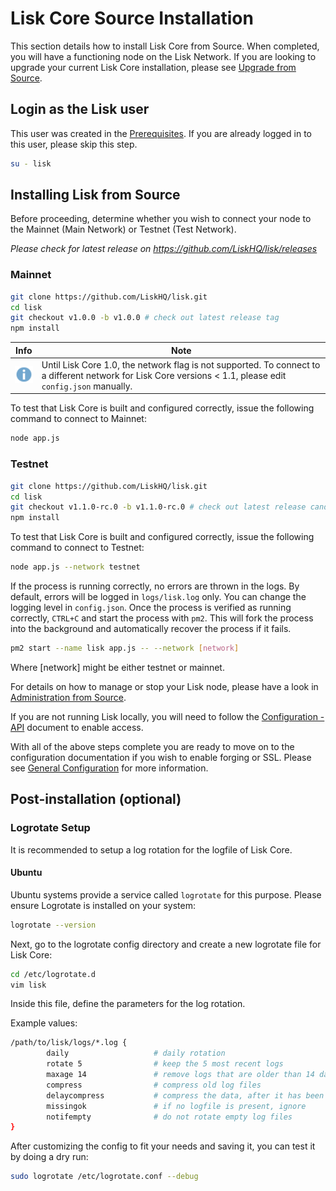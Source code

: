 # Lisk Core Source Installation

This section details how to install Lisk Core from Source. When completed, you will have a functioning node on the Lisk Network. If you are looking to upgrade your current Lisk Core installation, please see [Upgrade from Source](/lisk-core/upgrade/source/upgrade-source.md).

## Login as the Lisk user

This user was created in the [ Prerequisites](../../setup/pre-install/source/preinstall-source.md). 
If you are already logged in to this user, please skip this step.

```bash
su - lisk
```

## Installing Lisk from Source

Before proceeding, determine whether you wish to connect your node to the Mainnet (Main Network) or Testnet (Test Network).

*Please check for latest release on https://github.com/LiskHQ/lisk/releases*

### Mainnet

```bash
git clone https://github.com/LiskHQ/lisk.git
cd lisk
git checkout v1.0.0 -b v1.0.0 # check out latest release tag
npm install
```

Info | Note
---- | ----
![info note](../../../info-icon.png "Info Note") | Until Lisk Core 1.0, the network flag is not supported. To connect to a different network for Lisk Core versions < 1.1, please edit `config.json` manually.

To test that Lisk Core is built and configured correctly, issue the following command to connect to Mainnet:

```bash
node app.js
```

### Testnet

```bash
git clone https://github.com/LiskHQ/lisk.git
cd lisk
git checkout v1.1.0-rc.0 -b v1.1.0-rc.0 # check out latest release candidate
npm install
```

To test that Lisk Core is built and configured correctly, issue the following command to connect to Testnet:

```bash
node app.js --network testnet
```

If the process is running correctly, no errors are thrown in the logs.
By default, errors will be logged in `logs/lisk.log` only. You can change the logging level in `config.json`.
Once the process is verified as running correctly, `CTRL+C` and start the process with `pm2`.
This will fork the process into the background and automatically recover the process if it fails.

```bash
pm2 start --name lisk app.js -- --network [network]
```
Where [network] might be either testnet or mainnet.

For details on how to manage or stop your Lisk node, please have a look in [Administration from Source](../../../user-guide/administration/source/admin-source.md).

If you are not running Lisk locally, you will need to follow the [Configuration - API](../../../user-guide/configuration/configuration.md#api-access-control) document to enable access.

With all of the above steps complete you are ready to move on to the configuration documentation if you wish to enable forging or SSL. 
Please see [General Configuration](../../../user-guide/configuration/configuration.md) for more information.

## Post-installation (optional)

### Logrotate Setup

It is recommended to setup a log rotation for the logfile of Lisk Core.

#### Ubuntu
Ubuntu systems provide a service called `logrotate` for this purpose.
Please ensure Logrotate is installed on your system:

```bash
logrotate --version
```

Next, go to the logrotate config directory and create a new logrotate file for Lisk Core:

```bash
cd /etc/logrotate.d
vim lisk
```

Inside this file, define the parameters for the log rotation.

Example values:

```bash
/path/to/lisk/logs/*.log { 
        daily                   # daily rotation
        rotate 5                # keep the 5 most recent logs
        maxage 14               # remove logs that are older than 14 days
        compress                # compress old log files
        delaycompress           # compress the data, after it has been moved
        missingok               # if no logfile is present, ignore
        notifempty              # do not rotate empty log files
}
```

After customizing the config to fit your needs and saving it, you can test it by doing a dry run:

```bash
sudo logrotate /etc/logrotate.conf --debug
```
